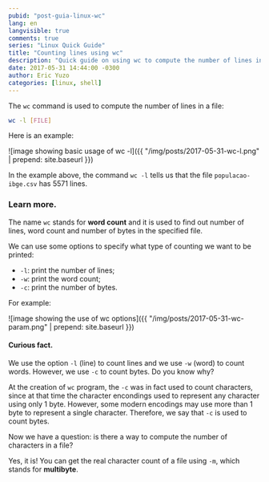 ```yaml
---
pubid: "post-guia-linux-wc"
lang: en
langvisible: true
comments: true
series: "Linux Quick Guide"
title: "Counting lines using wc"
description: "Quick guide on using wc to compute the number of lines in files."
date: 2017-05-31 14:44:00 -0300
author: Eric Yuzo
categories: [linux, shell]
---
```

The `wc` command is used to compute the number of lines in a file:

```bash
wc -l [FILE]
```

Here is an example:

![image showing basic usage of wc -l]({{ "/img/posts/2017-05-31-wc-l.png" | prepend: site.baseurl }})

In the example above, the command `wc -l` tells us that the file `populacao-ibge.csv` has 5571 lines.

### Learn more.

The name `wc` stands for **word count** and it is used to find out number of lines, word count and number of bytes in the specified file.

We can use some options to specify what type of counting we want to be printed:

- `-l`: print the number of lines;
- `-w`: print the word count;
- `-c`: print the number of bytes.

For example:

![image showing the use of wc options]({{ "/img/posts/2017-05-31-wc-param.png" | prepend: site.baseurl }})

#### Curious fact.

We use the option `-l` (line) to count lines and we use `-w` (word) to count words. However, we use `-c` to count bytes. Do you know why?

At the creation of `wc` program, the `-c` was in fact used to count characters, since at that time the character encondings used to represent any character using only 1 byte. However, some modern encodings may use more than 1 byte to represent a single character. Therefore, we say that `-c` is used to count bytes.

Now we have a question: is there a way to compute the number of characters in a file?

Yes, it is! You can get the real character count of a file using `-m`, which stands for **multibyte**.
